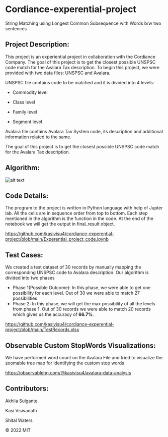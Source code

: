 # Cordiance-experential-project

String Matching using Longest Common Subsequence with Words b/w two sentences

## Project Description:

This project is an experiential project in collaboration with the Cordiance Company. The goal of this project is to get the closest possible UNSPSC code match for the Avalara Tax description. To begin this project, we were provided with two data files: UNSPSC and Avalara.

UNSPSC file contains code to be matched and it is divided into 4 levels:

- Commodity level

- Class level

- Family level

- Segment level

Avalara file contains Avalara Tax System code, its description and additional information related to the same.

The goal of this project is to get the closest possible UNSPSC code match for the Avalara Tax description.

## Algorithm:

![alt text](https://github.com/kasivisu4/cordiance-experential-project/blob/main/Algorithm.png?raw=true)

## Code Details:

The program to the project is written in Python language with help of Jupter lab. All the cells are in sequence order from top to bottom. Each step mentioned in the algorithm is the function in the code. At the end of the notebook we will get the output in final_result object.

https://github.com/kasivisu4/cordiance-experential-project/blob/main/Experential_project_code.ipynb

## Test Cases:

We created a test dataset of 30 records by manually mapping the corresponding UNSPSC code to Avalara description. Our algorithm is divided into two phases

- Phase 1(Possible Outcome): In this phase, we were able to get one possibility for each level. Out of 30 we were able to match 27 possibilities
- Phase 2: In this phase, we will get the max possibility of all the levels from phase 1. Out of 30 records we were able to match 20 records which gives us the accuracy of **66.7%**.

https://github.com/kasivisu4/cordiance-experential-project/blob/main/TestRecords.xlsx

## Observable Custom StopWords Visualizations:

We have performed word count on the Avalara File and tried to visualize the zoomable tree map for identifying the custom stop words

https://observablehq.com/@kasivisu4/avalara-data-analysis

## Contributors:

Akhila Sulgante

Kasi Viswanath ![![](https://github.com/remarkablemark.png?size=50)](https://github.com/remarkablemark)

Shital Waters

© 2022 MIT
